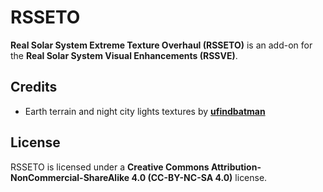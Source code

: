 # RSSETO

**Real Solar System Extreme Texture Overhaul (RSSETO)** is an add-on for the **Real Solar System Visual Enhancements (RSSVE)**.

## Credits

  * Earth terrain and night city lights textures by **[ufindbatman](https://forum.kerbalspaceprogram.com/index.php?/topic/155785-122-et-extreme-textures-rss/)**

## License

RSSETO is licensed under a **Creative Commons Attribution-NonCommercial-ShareAlike 4.0 (CC-BY-NC-SA 4.0)** license.